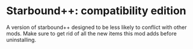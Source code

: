 # Starbound++: compatibility edition

A version of starbound++ designed to be less likely to conflict with other mods. Make sure to get rid of all the new items this mod adds before uninstalling.
